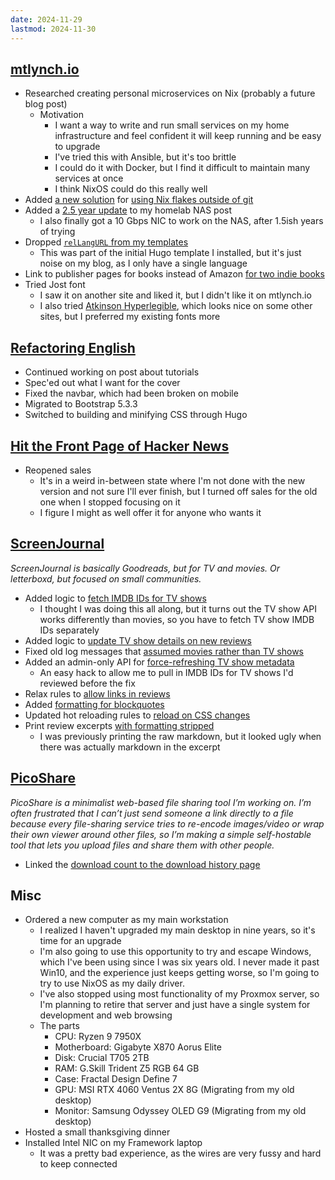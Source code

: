 ```yaml
---
date: 2024-11-29
lastmod: 2024-11-30
---
```


## [mtlynch.io](https://mtlynch.io)

- Researched creating personal microservices on Nix (probably a future blog post)
  - Motivation
    - I want a way to write and run small services on my home infrastructure and feel confident it will keep running and be easy to upgrade
    - I've tried this with Ansible, but it's too brittle
    - I could do it with Docker, but I find it difficult to maintain many services at once
    - I think NixOS could do this really well
- Added [a new solution](https://github.com/mtlynch/mtlynch.io/pull/1349) for [using Nix flakes outside of git](https://mtlynch.io/notes/use-nix-flake-without-git/)
- Added a [2.5 year update](https://mtlynch.io/budget-nas/#25-year-update) to my homelab NAS post
  - I also finally got a 10 Gbps NIC to work on the NAS, after 1.5ish years of trying
- Dropped [`relLangURL` from my templates](https://github.com/mtlynch/mtlynch.io/pull/1347)
  - This was part of the initial Hugo template I installed, but it's just noise on my blog, as I only have a single language
- Link to publisher pages for books instead of Amazon [for two indie books](https://github.com/mtlynch/mtlynch.io/pull/1351)
- Tried Jost font
  - I saw it on another site and liked it, but I didn't like it on mtlynch.io
  - I also tried [Atkinson Hyperlegible](https://www.brailleinstitute.org/freefont/), which looks nice on some other sites, but I preferred my existing fonts more

## [Refactoring English](https://refactoringenglish.com)

- Continued working on post about tutorials
- Spec'ed out what I want for the cover
- Fixed the navbar, which had been broken on mobile
- Migrated to Bootstrap 5.3.3
- Switched to building and minifying CSS through Hugo

## [Hit the Front Page of Hacker News](https://hitthefrontpage.com)

- Reopened sales
  - It's in a weird in-between state where I'm not done with the new version and not sure I'll ever finish, but I turned off sales for the old one when I stopped focusing on it
  - I figure I might as well offer it for anyone who wants it

## [ScreenJournal](https://thescreenjournal.com/)

_ScreenJournal is basically Goodreads, but for TV and movies. Or letterboxd, but focused on small communities._

- Added logic to [fetch IMDB IDs for TV shows](https://github.com/mtlynch/screenjournal/pull/383)
  - I thought I was doing this all along, but it turns out the TV show API works differently than movies, so you have to fetch TV show IMDB IDs separately
- Added logic to [update TV show details on new reviews](https://github.com/mtlynch/screenjournal/pull/384)
- Fixed old log messages that [assumed movies rather than TV shows](https://github.com/mtlynch/screenjournal/pull/385)
- Added an admin-only API for [force-refreshing TV show metadata](https://github.com/mtlynch/screenjournal/pull/386)
  - An easy hack to allow me to pull in IMDB IDs for TV shows I'd reviewed before the fix
- Relax rules to [allow links in reviews](https://github.com/mtlynch/screenjournal/pull/388)
- Added [formatting for blockquotes](https://github.com/mtlynch/screenjournal/pull/390)
- Updated hot reloading rules to [reload on CSS changes](https://github.com/mtlynch/screenjournal/pull/391)
- Print review excerpts [with formatting stripped](https://github.com/mtlynch/screenjournal/pull/389)
  - I was previously printing the raw markdown, but it looked ugly when there was actually markdown in the excerpt

## [PicoShare](https://pico.rocks)

_PicoShare is a minimalist web-based file sharing tool I’m working on. I’m often frustrated that I can’t just send someone a link directly to a file because every file-sharing service tries to re-encode images/video or wrap their own viewer around other files, so I’m making a simple self-hostable tool that lets you upload files and share them with other people._

- Linked the [download count to the download history page](https://github.com/mtlynch/picoshare/pull/612)

## Misc

- Ordered a new computer as my main workstation
  - I realized I haven't upgraded my main desktop in nine years, so it's time for an upgrade
  - I'm also going to use this opportunity to try and escape Windows, which I've been using since I was six years old. I never made it past Win10, and the experience just keeps getting worse, so I'm going to try to use NixOS as my daily driver.
  - I've also stopped using most functionality of my Proxmox server, so I'm planning to retire that server and just have a single system for development and web browsing
  - The parts
    - CPU: Ryzen 9 7950X
    - Motherboard: Gigabyte X870 Aorus Elite
    - Disk: Crucial T705 2TB
    - RAM: G.Skill Trident Z5 RGB 64 GB
    - Case: Fractal Design Define 7
    - GPU: MSI RTX 4060 Ventus 2X 8G (Migrating from my old desktop)
    - Monitor: Samsung Odyssey OLED G9 (Migrating from my old desktop)
- Hosted a small thanksgiving dinner
- Installed Intel NIC on my Framework laptop
  - It was a pretty bad experience, as the wires are very fussy and hard to keep connected
